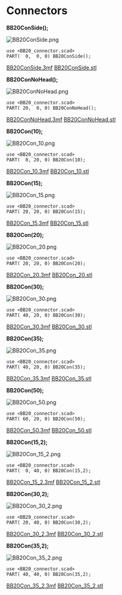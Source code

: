 # Connectors

**BB20ConSide();**

![BB20ConSide.png](BB20ConSide.png)

    use <BB20_connector.scad>
    PART(  0,  0, 0) BB20ConSide();

[BB20ConSide.3mf](BB20ConSide.3mf) [BB20ConSide.stl](BB20ConSide.stl)



**BB20ConNoHead();**

![BB20ConNoHead.png](BB20ConNoHead.png)

    use <BB20_connector.scad>
    PART( 20,  0, 0) BB20ConNoHead();

[BB20ConNoHead.3mf](BB20ConNoHead.3mf) [BB20ConNoHead.stl](BB20ConNoHead.stl)



**BB20Con(10);**

![BB20Con_10.png](BB20Con_10.png)

    use <BB20_connector.scad>
    PART(  0, 20, 0) BB20Con(10);

[BB20Con_10.3mf](BB20Con_10.3mf) [BB20Con_10.stl](BB20Con_10.stl)



**BB20Con(15);**

![BB20Con_15.png](BB20Con_15.png)

    use <BB20_connector.scad>
    PART( 20, 20, 0) BB20Con(15);

[BB20Con_15.3mf](BB20Con_15.3mf) [BB20Con_15.stl](BB20Con_15.stl)



**BB20Con(20);**

![BB20Con_20.png](BB20Con_20.png)

    use <BB20_connector.scad>
    PART( 20, 20, 0) BB20Con(20);

[BB20Con_20.3mf](BB20Con_20.3mf) [BB20Con_20.stl](BB20Con_20.stl)



**BB20Con(30);**

![BB20Con_30.png](BB20Con_30.png)

    use <BB20_connector.scad>
    PART( 40, 20, 0) BB20Con(30);

[BB20Con_30.3mf](BB20Con_30.3mf) [BB20Con_30.stl](BB20Con_30.stl)



**BB20Con(35);**

![BB20Con_35.png](BB20Con_35.png)

    use <BB20_connector.scad>
    PART( 40, 20, 0) BB20Con(35);

[BB20Con_35.3mf](BB20Con_35.3mf) [BB20Con_35.stl](BB20Con_35.stl)



**BB20Con(50);**

![BB20Con_50.png](BB20Con_50.png)

    use <BB20_connector.scad>
    PART( 60, 20, 0) BB20Con(50);

[BB20Con_50.3mf](BB20Con_50.3mf) [BB20Con_50.stl](BB20Con_50.stl)



**BB20Con(15,2);**

![BB20Con_15_2.png](BB20Con_15_2.png)

    use <BB20_connector.scad>
    PART(  0, 40, 0) BB20Con(15,2);

[BB20Con_15_2.3mf](BB20Con_15_2.3mf) [BB20Con_15_2.stl](BB20Con_15_2.stl)



**BB20Con(30,2);**

![BB20Con_30_2.png](BB20Con_30_2.png)

    use <BB20_connector.scad>
    PART( 20, 40, 0) BB20Con(30,2);

[BB20Con_30_2.3mf](BB20Con_30_2.3mf) [BB20Con_30_2.stl](BB20Con_30_2.stl)



**BB20Con(35,2);**

![BB20Con_35_2.png](BB20Con_35_2.png)

    use <BB20_connector.scad>
    PART( 40, 40, 0) BB20Con(35,2);

[BB20Con_35_2.3mf](BB20Con_35_2.3mf) [BB20Con_35_2.stl](BB20Con_35_2.stl)


